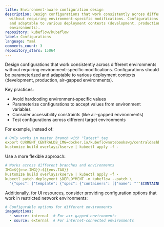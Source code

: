 ```yaml
---
title: Environment-aware configuration design
description: Design configurations that work consistently across different environments
  without requiring environment-specific modifications. Configurations should be parameterized
  and adaptable to various deployment contexts (development, production, air-gapped
  environments).
repository: kubeflow/kubeflow
label: Configurations
language: Yaml
comments_count: 3
repository_stars: 15064
---
```


Design configurations that work consistently across different environments without requiring environment-specific modifications. Configurations should be parameterized and adaptable to various deployment contexts (development, production, air-gapped environments).

Key practices:
- Avoid hardcoding environment-specific values
- Parameterize configurations to accept values from environment variables
- Consider accessibility constraints (like air-gapped environments)
- Test configurations across different target environments

For example, instead of:
```yaml
# Only works in master branch with "latest" tag
export CURRENT_CENTRALDB_IMG=docker.io/kubeflownotebookswg/centraldashboard:latest
kustomize build overlays/kserve | kubectl apply -f -
```

Use a more flexible approach:
```yaml
# Works across different branches and environments
IMG=${{env.IMG}}:${{env.TAG}}
kustomize build overlays/kserve | kubectl apply -f -
kubectl patch deployment $DEPLOYMENT -n kubeflow --patch \
  '{"spec": {"template": {"spec": {"containers": [{"name": "'"$CONTAINER"'","image": "'"$IMG"'"}]}}}}'
```

Additionally, for UI resources, consider providing configuration options that work in restricted network environments:
```yaml
# Configurable options for different environments
imageOptions:
  - source: internal  # For air-gapped environments
  - source: external  # For internet-connected environments
```
